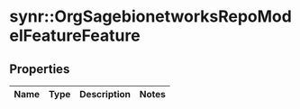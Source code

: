 # synr::OrgSagebionetworksRepoModelFeatureFeature


## Properties
Name | Type | Description | Notes
------------ | ------------- | ------------- | -------------


